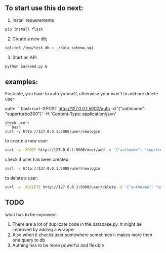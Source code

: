 ## To start use this do next:
1. Install requerements
```bash
pip install flask
```
2. Create a new db;
```bash
sqlite3 /tmp/test.db < ./data_schema.sql
```
3. Start an API
```bash
python backend.py &
```


## examples:
Firstable, you have to auth yourself, otherwise your won't to add ore delete user

auth:
    ```bash
curl -XPOST http://127.0.0.1:5000/auth -d '{"authname": "superturbo300"}' -H 'Content-Type: application/json'
```
check user:
```bash
curl -v http://127.0.0.1:5000/user/newlogin
```
to create a new user:
```bash
curl -v -XPOST http://127.0.0.1:5000/user/add -d '{"authname": "superturbo300", "login": "newlogin", "name": "MAxs", "last_name":"dsadasd"}' -H 'Content-Type: application/json'
```
check if user has been created:
```bash
curl -v http://127.0.0.1:5000/user/newlogin
```
to delete a user:
```bash
curl -v -XDELETE http://127.0.0.1:5000/user/delete -d '{"authname": "superturbo300", "login": "newlogin"}' -H 'Content-Type: application/json'
```


## TODO
what has to be improved:
1. There are a lot of duplicate code in the database.py. It might be improved by adding a wrapper
2. Also when it checks user somewhere sometimes it makes more then one query to db
3. Authing has to be more powerful and flexible

